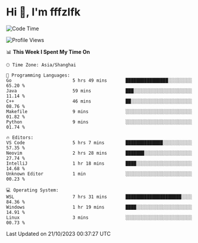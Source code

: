 # Hi 👋, I'm fffzlfk

<!--START_SECTION:waka-->
![Code Time](http://img.shields.io/badge/Code%20Time-524%20hrs%202%20mins-blue)

![Profile Views](http://img.shields.io/badge/Profile%20Views-0-blue)

📊 **This Week I Spent My Time On** 

```text
🕑︎ Time Zone: Asia/Shanghai

💬 Programming Languages: 
Go                       5 hrs 49 mins       ████████████████░░░░░░░░░   65.20 % 
Java                     59 mins             ███░░░░░░░░░░░░░░░░░░░░░░   11.14 % 
C++                      46 mins             ██░░░░░░░░░░░░░░░░░░░░░░░   08.76 % 
Makefile                 9 mins              ░░░░░░░░░░░░░░░░░░░░░░░░░   01.82 % 
Python                   9 mins              ░░░░░░░░░░░░░░░░░░░░░░░░░   01.74 % 

🔥 Editors: 
VS Code                  5 hrs 7 mins        ██████████████░░░░░░░░░░░   57.35 % 
Neovim                   2 hrs 28 mins       ███████░░░░░░░░░░░░░░░░░░   27.74 % 
IntelliJ                 1 hr 18 mins        ████░░░░░░░░░░░░░░░░░░░░░   14.68 % 
Unknown Editor           1 min               ░░░░░░░░░░░░░░░░░░░░░░░░░   00.23 % 

💻 Operating System: 
WSL                      7 hrs 31 mins       █████████████████████░░░░   84.36 % 
Windows                  1 hr 19 mins        ████░░░░░░░░░░░░░░░░░░░░░   14.91 % 
Linux                    3 mins              ░░░░░░░░░░░░░░░░░░░░░░░░░   00.73 % 
```


 Last Updated on 21/10/2023 00:37:27 UTC
<!--END_SECTION:waka-->
